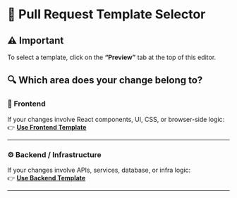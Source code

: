 # 🧩 Pull Request Template Selector

## ⚠️ Important
To select a template, click on the **“Preview”** tab at the top of this editor.  

## 🔍 Which area does your change belong to?

### 🎨 Frontend
If your changes involve React components, UI, CSS, or browser-side logic:  
👉 **[Use Frontend Template](?expand=1&template=frontend.md)**

---

### ⚙️ Backend / Infrastructure
If your changes involve APIs, services, database, or infra logic:  
👉 **[Use Backend Template](?expand=1&template=backend.md)**

---


